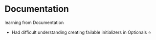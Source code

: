 # Documentation
learning from Documentation

- Had difficult understanding creating failable initializers in Optionals ⭐️
